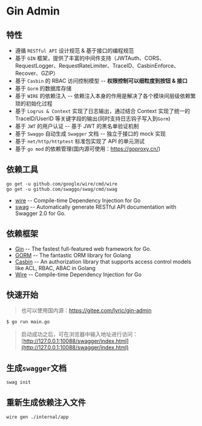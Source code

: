 # Gin Admin

## 特性

- 遵循 `RESTful API` 设计规范 & 基于接口的编程规范
- 基于 `GIN` 框架，提供了丰富的中间件支持（JWTAuth、CORS、RequestLogger、RequestRateLimiter、TraceID、CasbinEnforce、Recover、GZIP）
- 基于 `Casbin` 的 RBAC 访问控制模型 -- **权限控制可以细粒度到按钮 & 接口**
- 基于 `Gorm` 的数据库存储
- 基于 `WIRE` 的依赖注入 -- 依赖注入本身的作用是解决了各个模块间层级依赖繁琐的初始化过程
- 基于 `Logrus & Context` 实现了日志输出，通过结合 Context 实现了统一的 TraceID/UserID 等关键字段的输出(同时支持日志钩子写入到`Gorm`)
- 基于 `JWT` 的用户认证 -- 基于 JWT 的黑名单验证机制
- 基于 `Swaggo` 自动生成 `Swagger` 文档 -- 独立于接口的 mock 实现
- 基于 `net/http/httptest` 标准包实现了 API 的单元测试
- 基于 `go mod` 的依赖管理(国内源可使用：<https://goproxy.cn/>)

## 依赖工具

```
go get -u github.com/google/wire/cmd/wire
go get -u github.com/swaggo/swag/cmd/swag
```

- [wire](https://github.com/google/wire) -- Compile-time Dependency Injection for Go
- [swag](https://github.com/swaggo/swag) -- Automatically generate RESTful API documentation with Swagger 2.0 for Go.

## 依赖框架

- [Gin](https://gin-gonic.com/) -- The fastest full-featured web framework for Go.
- [GORM](http://gorm.io/) -- The fantastic ORM library for Golang
- [Casbin](https://casbin.org/) -- An authorization library that supports access control models like ACL, RBAC, ABAC in Golang
- [Wire](https://github.com/google/wire) -- Compile-time Dependency Injection for Go

## 快速开始

> 也可以使用国内源：https://gitee.com/lyric/gin-admin

```bash
$ go run main.go
```

> 启动成功之后，可在浏览器中输入地址进行访问：[http://127.0.0.1:10088/swagger/index.html](http://127.0.0.1:10088/swagger/index.html)

## 生成`swagger`文档

```bash
swag init 
```

## 重新生成依赖注入文件

```bash
wire gen ./internal/app
```